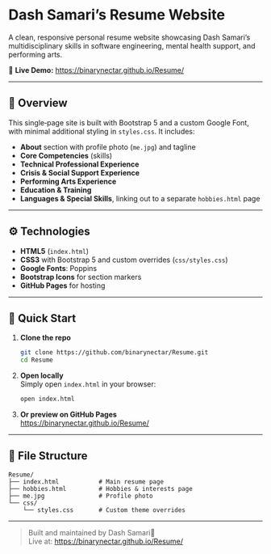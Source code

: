 # Dash Samari’s Resume Website

A clean, responsive personal resume website showcasing Dash Samari’s multidisciplinary skills in software engineering, mental health support, and performing arts.

🔗 **Live Demo:** https://binarynectar.github.io/Resume/

---

## 📖 Overview

This single‑page site is built with Bootstrap 5 and a custom Google Font, with minimal additional styling in `styles.css`. It includes:

- **About** section with profile photo (`me.jpg`) and tagline  
- **Core Competencies** (skills)  
- **Technical Professional Experience**  
- **Crisis & Social Support Experience**  
- **Performing Arts Experience**  
- **Education & Training**  
- **Languages & Special Skills**, linking out to a separate `hobbies.html` page

---

## ⚙️ Technologies

- **HTML5** (`index.html`)  
- **CSS3** with Bootstrap 5 and custom overrides (`css/styles.css`)  
- **Google Fonts**: Poppins  
- **Bootstrap Icons** for section markers  
- **GitHub Pages** for hosting  

---

## 🚀 Quick Start

1. **Clone the repo**  
   ```bash
   git clone https://github.com/binarynectar/Resume.git
   cd Resume
   ```

2. **Open locally**  
   Simply open `index.html` in your browser:
   ```bash
   open index.html
   ```

3. **Or preview on GitHub Pages**  
   https://binarynectar.github.io/Resume/

---

## 📂 File Structure

```
Resume/
├── index.html           # Main resume page
├── hobbies.html         # Hobbies & interests page
├── me.jpg               # Profile photo
└── css/
    └── styles.css       # Custom theme overrides
```
---

> Built and maintained by Dash Samari📝  
> Live at: https://binarynectar.github.io/Resume/
